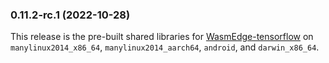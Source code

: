 ### 0.11.2-rc.1 (2022-10-28)

This release is the pre-built shared libraries for [WasmEdge-tensorflow](https://github.com/second-state/WasmEdge-tensorflow) on `manylinux2014_x86_64`, `manylinux2014_aarch64`, `android`, and `darwin_x86_64`.

